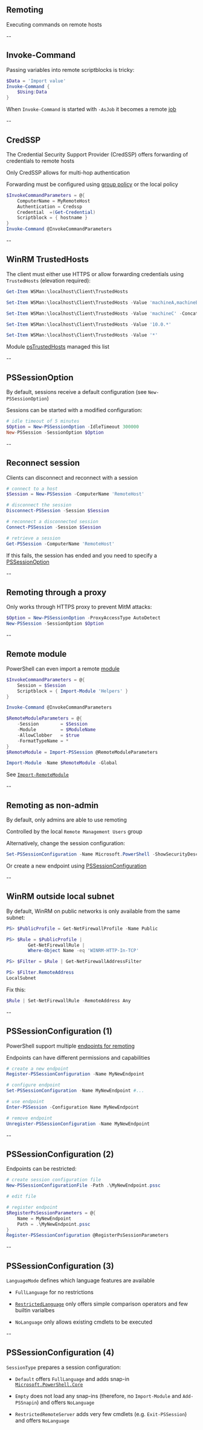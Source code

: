 <!-- .slide: id="remoting" -->

## Remoting

Executing commands on remote hosts

--

<!-- .slide: id="invoke_command" -->

## Invoke-Command

Passing variables into remote scriptblocks is tricky:

```powershell
$Data = 'Import value'
Invoke-Command {
    $Using:Data
}
```

When `Invoke-Command` is started with `-AsJob` it becomes a remote [job](#/jobs)

--

<!-- .slide: id="credssp" -->

## CredSSP

The Credential Security Support Provider (CredSSP) offers forwarding of credentials to remote hosts

Only CredSSP allows for multi-hop authentication

Forwarding must be configured using [group policy](https://msdn.microsoft.com/de-de/library/windows/desktop/bb204773%28v=vs.85%29.aspx?f=255&MSPPError=-2147217396) or the local policy

```powershell
$InvokeCommandParameters = @{
    ComputerName = MyRemoteHost
    Authentication = Credssp
    Credential  =(Get-Credential)
    Scriptblock = { hostname }
}
Invoke-Command @InvokeCommandParameters
```

--

<!-- .slide: id="trustedhosts" -->

## WinRM TrustedHosts

The client must either use HTTPS or allow forwarding credentials using `TrustedHosts` (elevation required):

```powershell
Get-Item WSMan:\localhost\Client\TrustedHosts

Set-Item WSMan:\localhost\Client\TrustedHosts -Value 'machineA,machineB'

Set-Item WSMan:\localhost\Client\TrustedHosts -Value 'machineC' -Concatenate

Set-Item WSMan:\localhost\Client\TrustedHosts -Value '10.0.*'

Set-Item WSMan:\localhost\Client\TrustedHosts -Value '*'
```

Module [psTrustedHosts](https://github.com/jasonmcboyd/psTrustedHosts) managed this list

--

<!-- .slide: id="pssessionoption" -->

## PSSessionOption

By default, sessions receive a default configuration (see `New-PSSessionOption`)

Sessions can be started with a modified configuration:

```powershell
# idle timeout of 5 minutes
$Option = New-PSSessionOption -IdleTimeout 300000
New-PSSession -SessionOption $Option
```

--

<!-- .slide: id="reconnect" -->

## Reconnect session

Clients can disconnect and reconnect with a session

```powershell
# connect to a host
$Session = New-PSSession -ComputerName 'RemoteHost'

# disconnect the session
Disconnect-PSSession -Session $Session

# reconnect a disconnected session
Connect-PSSession -Session $Session

# retrieve a session
Get-PSSession -ComputerName 'RemoteHost'
```

If this fails, the session has ended and you need to specify a [PSSessionOption](#/pssessionoption)

--

<!-- .slide: id="remoting_proxy" -->

## Remoting through a proxy

Only works through HTTPS proxy to prevent MitM attacks:

```powershell
$Option = New-PSSessionOption -ProxyAccessType AutoDetect
New-PSSession -SessionOption $Option
```

--

<!-- .slide: id="remote_module" -->

## Remote module

PowerShell can even import a remote [module](#/sharing)

```powershell
$InvokeCommandParameters = @{
    Session = $Session
    Scriptblock = { Import-Module 'Helpers' }
}

Invoke-Command @InvokeCommandParameters

$RemoteModuleParameters = @{
    -Session        = $Session
    -Module         = $ModuleName
    -AllowClobber   = $true
    -FormatTypeName = *
}
$RemoteModule = Import-PSSession @RemoteModuleParameters

Import-Module -Name $RemoteModule -Global
```

See [`Import-RemoteModule`](https://github.com/nicholasdille/PowerShell-Helpers/blob/master/Helpers/Public/Import-RemoveModule.ps1)

--

<!-- .slide: id="non_admin" -->

## Remoting as non-admin

By default, only admins are able to use remoting

Controlled by the local `Remote Management Users` group

Alternatively, change the session configuration:

```powershell
Set-PSSessionConfiguration -Name Microsoft.PowerShell -ShowSecurityDescriptorUI
```

Or create a new endpoint using [PSSessionConfiguration](#/pssessionconfiguration)

--

<!-- .slide: id="LocalSubnet" -->

## WinRM outside local subnet

By default, WinRM on public networks is only available from the same subnet:

```powershell
PS> $PublicProfile = Get-NetFirewallProfile -Name Public

PS> $Rule = $PublicProfile |
        Get-NetFirewallRule |
        Where-Object Name -eq 'WINRM-HTTP-In-TCP'

PS> $Filter = $Rule | Get-NetFirewallAddressFilter

PS> $Filter.RemoteAddress
LocalSubnet
```

Fix this:

```powershell
$Rule | Set-NetFirewallRule -RemoteAddress Any
```

--

<!-- .slide: id="pssessionconfiguration" -->

## PSSessionConfiguration (1)

PowerShell support multiple [endpoints for remoting](https://docs.microsoft.com/en-us/powershell/module/microsoft.powershell.core/about/about_session_configurations?view=powershell-6)

Endpoints can have different permissions and capabilities

```powershell
# create a new endpoint
Register-PSSessionConfiguration -Name MyNewEndpoint

# configure endpoint
Set-PSSessionConfiguration -Name MyNewEndpoint #...

# use endpoint
Enter-PSSession -Configuration Name MyNewEndpoint

# remove endpoint
Unregister-PSSessionConfiguration -Name MyNewEndpoint
```

--

## PSSessionConfiguration (2)

Endpoints can be restricted:

```powershell
# create session configuration file
New-PSSessionConfigurationFile -Path .\MyNewEndpoint.pssc

# edit file

# register endpoint
$RegisterPsSessionParameters = @{
    Name = MyNewEndpoint
    Path = .\MyNewEndpoint.pssc
}
Register-PSSessionConfiguration @RegisterPsSessionParameters
```

--

## PSSessionConfiguration (3)

`LanguageMode` defines which language features are available

- `FullLanguage` for no restrictions

- [`RestrictedLanguage`](https://docs.microsoft.com/en-us/powershell/module/microsoft.powershell.core/about/about_language_modes?view=powershell-6) only offers simple comparison operators and few builtin varialbes

- `NoLanguage` only allows existing cmdlets to be executed

--

## PSSessionConfiguration (4)

`SessionType` prepares a session configuration:

- `Default` offers `FullLanguage` and adds snap-in [`Microsoft.PowerShell.Core`](https://docs.microsoft.com/en-us/powershell/module/microsoft.powershell.core/?view=powershell-5.1)

- `Empty` does not load any snap-ins (therefore, no `Import-Module` and `Add-PSSnapin`) and offers `NoLanguage`

- `RestrictedRemoteServer` adds very few cmdlets (e.g. `Exit-PSSession`) and offers `NoLanguage`
